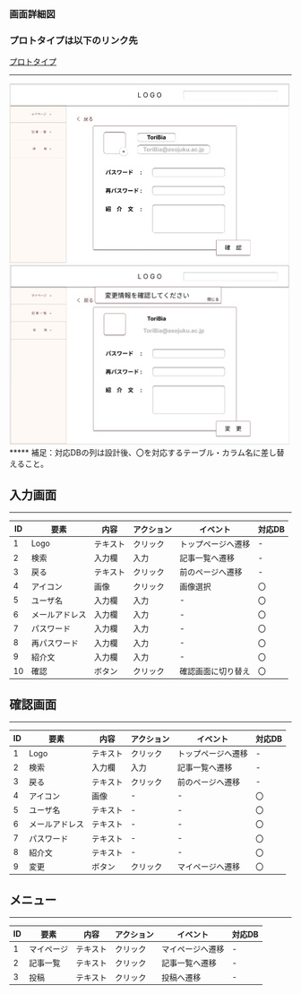 ### 画面詳細図
### プロトタイプは以下のリンク先
[プロトタイプ](https://www.figma.com/file/zs6zUaWOpgckQPl3Hi4xAC/Untitled?node-id=0%3A1)
*****

<img src="./img/AccountEditor.png" width="500">
<img src="./img/AccountEditor2.png"  width="500">
*****
補足：対応DBの列は設計後、〇を対応するテーブル・カラム名に差し替えること。

## 入力画面
******
|ID|要素|内容|アクション|イベント|対応DB|
|--|----|-----|--------|-------|-----|
|1|Logo|テキスト|クリック|トップページへ遷移|-|
|2|検索|入力欄|入力|記事一覧へ遷移|-|
|3|戻る|テキスト|クリック|前のページへ遷移|-|
|4|アイコン|画像|クリック|画像選択|〇|
|5|ユーザ名|入力欄|入力|-|〇|
|6|メールアドレス|入力欄|入力|-|〇|
|7|パスワード|入力欄|入力|-|〇|
|8|再パスワード|入力欄|入力|-|〇|
|9|紹介文|入力欄|入力|-|〇|
|10|確認|ボタン|クリック|確認画面に切り替え|〇|

## 確認画面
******
|ID|要素|内容|アクション|イベント|対応DB|
|--|----|-----|--------|-------|-----|
|1|Logo|テキスト|クリック|トップページへ遷移|-|
|2|検索|入力欄|入力|記事一覧へ遷移|-|
|3|戻る|テキスト|クリック|前のページへ遷移|-|
|4|アイコン|画像|-|-|〇|
|5|ユーザ名|テキスト|-|-|〇|
|6|メールアドレス|テキスト|-|-|〇|
|7|パスワード|テキスト|-|-|〇|
|8|紹介文|テキスト|-|-|〇|
|9|変更|ボタン|クリック|マイページへ遷移|〇|


## メニュー
******
|ID|要素|内容|アクション|イベント|対応DB|
|--|----|----|---------|-------|------|
|1|マイページ|テキスト|クリック|マイページへ遷移|-|
|2|記事一覧|テキスト|クリック|記事一覧へ遷移|-|
|3|投稿|テキスト|クリック|投稿へ遷移|-|
